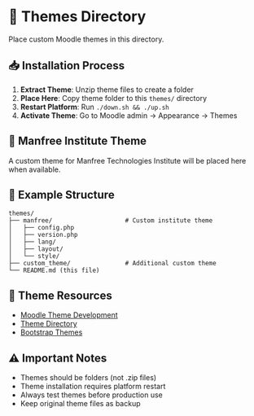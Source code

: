# 🎨 Themes Directory

Place custom Moodle themes in this directory.

## 📥 Installation Process

1. **Extract Theme**: Unzip theme files to create a folder
2. **Place Here**: Copy theme folder to this `themes/` directory
3. **Restart Platform**: Run `./down.sh && ./up.sh`
4. **Activate Theme**: Go to Moodle admin → Appearance → Themes

## 🏢 Manfree Institute Theme

A custom theme for Manfree Technologies Institute will be placed here when available.

## 📁 Example Structure
```
themes/
├── manfree/                    # Custom institute theme
│   ├── config.php
│   ├── version.php
│   ├── lang/
│   ├── layout/
│   └── style/
├── custom_theme/               # Additional custom theme
└── README.md (this file)
```

## 🎯 Theme Resources

- [Moodle Theme Development](https://docs.moodle.org/dev/Themes)
- [Theme Directory](https://moodle.org/plugins/browse.php?list=category&id=3)
- [Bootstrap Themes](https://moodle.org/plugins/browse.php?list=category&id=3&name=theme)

## ⚠️ Important Notes

- Themes should be folders (not .zip files)
- Theme installation requires platform restart
- Always test themes before production use
- Keep original theme files as backup